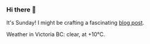 ### Hi there :wave:

It's Sunday! I might be crafting a fascinating [blog post](https://benjaminwuethrich.dev).

Weather in Victoria BC: clear, at +10°C.
